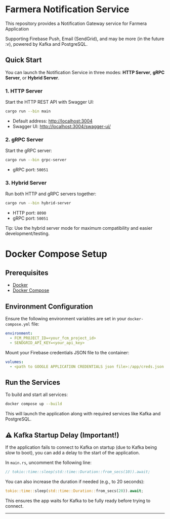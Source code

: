 # Farmera Notification Service

This repository provides a Notification Gateway service for Farmera Application

Supporting Firebase Push, Email (SendGrid), and may be more (in the future :v), powered by Kafka and PostgreSQL.

## Quick Start

You can launch the Notification Service in three modes: **HTTP Server**, **gRPC Server**, or **Hybrid Server**.

### 1. HTTP Server

Start the HTTP REST API with Swagger UI:

```bash
cargo run --bin main
```

* Default address: [http://localhost:3004](http://localhost:3004)
* Swagger UI: [http://localhost:3004/swagger-ui/](http://localhost:3004/swagger-ui/)

### 2. gRPC Server

Start the gRPC server:

```bash
cargo run --bin grpc-server
```

* gRPC port: `50051`

### 3. Hybrid Server

Run both HTTP and gRPC servers together:

```bash
cargo run --bin hybrid-server
```

* HTTP port: `8090`
* gRPC port: `50051`

Tip: Use the hybrid server mode for maximum compatibility and easier development/testing.


# Docker Compose Setup

## Prerequisites

- [Docker](https://www.docker.com/)
- [Docker Compose](https://docs.docker.com/compose/)

## Environment Configuration

Ensure the following environment variables are set in your `docker-compose.yml` file:

```yaml
environment:
  - FCM_PROJECT_ID=<your_fcm_project_id>
  - SENDGRID_API_KEY=<your_api_key>
```

Mount your Firebase credentials JSON file to the container:

```yaml
volumes:
  - <path to GOOGLE APPLICATION CREDENTIALS json file>:/app/creds.json
```

## Run the Services

To build and start all services:

```bash
docker compose up --build
```

This will launch the application along with required services like Kafka and PostgreSQL.

## ⚠️ Kafka Startup Delay (Important!)

If the application fails to connect to Kafka on startup (due to Kafka being slow to boot), you can add a delay to the start of the application.

In `main.rs`, uncomment the following line:

```rust
// tokio::time::sleep(std::time::Duration::from_secs(10)).await;
```

You can also increase the duration if needed (e.g., to 20 seconds):

```rust
tokio::time::sleep(std::time::Duration::from_secs(20)).await;
```

This ensures the app waits for Kafka to be fully ready before trying to connect.

---

